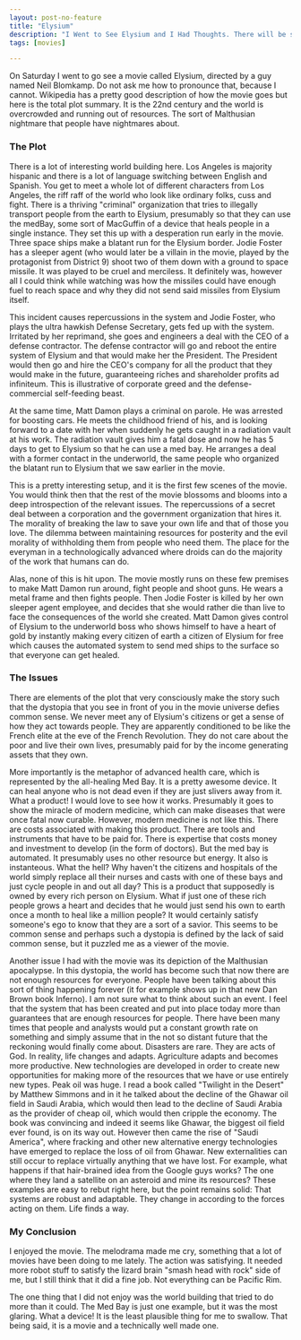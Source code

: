 ```yaml
---
layout: post-no-feature
title: "Elysium"
description: "I Went to See Elysium and I Had Thoughts. There will be spoilers."
tags: [movies]

---
```


On Saturday I went to go see a movie called Elysium, directed by a guy named Neil Blomkamp. Do not ask me how to pronounce that, because I cannot. Wikipedia has a pretty good description of how the movie goes but here is the total plot summary. It is the 22nd century and the world is overcrowded and running out of resources. The sort of Malthusian nightmare that people have nightmares about.

### The Plot

There is a lot of interesting world building here. Los Angeles is majority hispanic and there is a lot of language switching between English and Spanish. You get to meet a whole lot of different characters from Los Angeles, the riff raff of the world who look like ordinary folks, cuss and fight. There is a thriving "criminal" organization that tries to illegally transport people from the earth to Elysium, presumably so that they can use the medBay, some sort of MacGuffin of a device that heals people in a single instance. They set this up with a desperation run early in the movie. Three space ships make a blatant run for the Elysium border. Jodie Foster has a sleeper agent (who would later be a villain in the movie, played by the protagonist from District 9) shoot two of them down with a ground to space missile. It was played to be cruel and merciless. It definitely was, however all I could think while watching was how the missiles could have enough fuel to reach space and why they did not send said missiles from Elysium itself. 

This incident causes repercussions in the system and Jodie Foster, who plays the ultra hawkish Defense Secretary, gets fed up with the system. Irritated by her reprimand, she goes and engineers a deal with the CEO of a defense contractor. The defense contractor will go and reboot the entire system of Elysium and that would make her the President. The President would then go and hire the CEO's company for all the product that they would make in the future, guaranteeing riches and shareholder profits ad infiniteum. This is illustrative of corporate greed and the defense-commercial self-feeding beast. 

At the same time, Matt Damon plays a criminal on parole. He was arrested for boosting cars. He meets the childhood friend of his, and is looking forward to a date with her when suddenly he gets caught in a radiation vault at his work. The radiation vault gives him a fatal dose and now he has 5 days to get to Elysium so that he can use a med bay. He arranges a deal with a former contact in the underworld, the same people who organized the blatant run to Elysium that we saw earlier in the movie. 

This is a pretty interesting setup, and it is the first few scenes of the movie. You would think then that the rest of the movie blossoms and blooms into a deep introspection of the relevant issues. The repercussions of a secret deal between a corporation and the government organization that hires it. The morality of breaking the law to save your own life and that of those you love. The dilemma between maintaining resources for posterity and the evil morality of withholding them from people who need them. The place for the everyman in a technologically advanced where droids can do the majority of the work that humans can do. 

Alas, none of this is hit upon. The movie mostly runs on these few premises to make Matt Damon run around, fight people and shoot guns. He wears a metal frame and then fights people. Then Jodie Foster is killed by her own sleeper agent employee, and decides that she would rather die than live to face the consequences of the world she created. Matt Damon gives control of Elysium to the underworld boss who shows himself to have a heart of gold by instantly making every citizen of earth a citizen of Elysium for free which causes the automated system to send med ships to the surface so that everyone can get healed. 

### The Issues

There are elements of the plot that very consciously make the story such that the dystopia that you see in front of you in the movie universe defies common sense. We never meet any of Elysium's citizens or get a sense of how they act towards people. They are apparently conditioned to be like the French elite at the eve of the French Revolution. They do not care about the poor and live their own lives, presumably paid for by the income generating assets that they own. 

More importantly is the metaphor of advanced health care, which is represented by the all-healing Med Bay. It is a pretty awesome device. It can heal anyone who is not dead even if they are just slivers away from it. What a product! I would love to see how it works. Presumably it goes to show the miracle of modern medicine, which can make diseases that were once fatal now curable. However, modern medicine is not like this. There are costs associated with making this product. There are tools and instruments that have to be paid for. There is expertise that costs money and investment to develop (in the form of doctors). But the med bay is automated. It presumably uses no other resource but energy. It also is instanteous. What the hell? Why haven't the citizens and hospitals of the world simply replace all their nurses and casts with one of these bays and just cycle people in and out all day? This is a product that supposedly is owned by every rich person on Elysium. What if just one of these rich people grows a heart and decides that he would just send his own to earth once a month to heal like a million people? It would certainly satisfy someone's ego to know that they are a sort of a savior. This seems to be common sense and perhaps such a dystopia is defined by the lack of said common sense, but it puzzled me as a viewer of the movie. 

Another issue I had with the movie was its depiction of the Malthusian apocalypse. In this dystopia, the world has become such that now there are not enough resources for everyone. People have been talking about this sort of thing happening forever (it for example shows up in that new Dan Brown book Inferno). I am not sure what to think about such an event. I feel that the system that has been created and put into place today more than guarantees that are enough resources for people. There have been many times that people and analysts would put a constant growth rate on something and simply assume that in the not so distant future that the reckoning would finally come about. Disasters are rare. They are acts of God. In reality, life changes and adapts. Agriculture adapts and becomes more productive. New technologies are developed in order to create new opportunities for making more of the resources that we have or use entirely new types. Peak oil was huge. I read a book called "Twilight in the Desert" by Matthew Simmons and in it he talked about the decline of the Ghawar oil field in Saudi Arabia, which would then lead to the decline of Saudi Arabia as the provider of cheap oil, which would then cripple the economy. The book was convincing and indeed it seems like Ghawar, the biggest oil field ever found, is on its way out. However then came the rise of "Saudi America", where fracking and other new alternative energy technologies have emerged to replace the loss of oil from Ghawar. New externalities can still occur to replace virtually anything that we have lost. For example, what happens if that hair-brained idea from the Google guys works? The one where they land a satellite on an asteroid and mine its resources? These examples are easy to rebut right here, but the point remains solid: That systems are robust and adaptable. They change in according to the forces acting on them. Life finds a way. 

### My Conclusion 

I enjoyed the movie. The melodrama made me cry, something that a lot of movies have been doing to me lately. The action was satisfying. It needed more robot stuff to satisfy the lizard brain "smash head with rock" side of me, but I still think that it did a fine job. Not everything can be Pacific Rim. 

The one thing that I did not enjoy was the world building that tried to do more than it could. The Med Bay is just one example, but it was the most glaring. What a device! It is the least plausible thing for me to swallow. That being said, it is a movie and a technically well made one. 